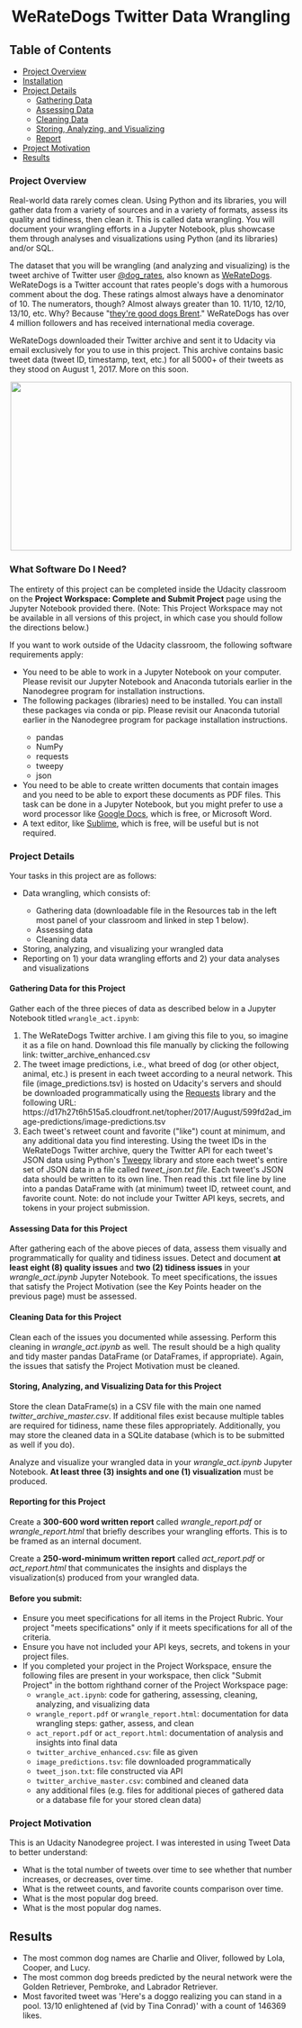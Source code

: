 
<h1 align="center">WeRateDogs Twitter Data Wrangling</h1>


## Table of Contents
- [Project Overview](#project_overview)
- [Installation](#installation)
- [Project Details](#details)
  - [Gathering Data](#gather)
  - [Assessing Data](#assess)
  - [Cleaning Data](#clean)
  - [Storing, Analyzing, and Visualizing](#sav)
  - [Report](#report)
- [Project Motivation](#motivation)
- [Results](#results)

### Project Overview <a name="project_overview"></a>

Real-world data rarely comes clean. Using Python and its libraries, you will gather data from a variety of sources and in a variety of formats, assess its quality and tidiness, then clean it. This is called data wrangling. You will document your wrangling efforts in a Jupyter Notebook, plus showcase them through analyses and visualizations using Python (and its libraries) and/or SQL.

The dataset that you will be wrangling (and analyzing and visualizing) is the tweet archive of Twitter user [@dog_rates](https://twitter.com/dog_rates), also known as [WeRateDogs](https://en.wikipedia.org/wiki/WeRateDogs). WeRateDogs is a Twitter account that rates people's dogs with a humorous comment about the dog. These ratings almost always have a denominator of 10. The numerators, though? Almost always greater than 10. 11/10, 12/10, 13/10, etc. Why? Because "[they're good dogs Brent](http://knowyourmeme.com/memes/theyre-good-dogs-brent)." WeRateDogs has over 4 million followers and has received international media coverage.

WeRateDogs downloaded their Twitter archive and sent it to Udacity via email exclusively for you to use in this project. This archive contains basic tweet data (tweet ID, timestamp, text, etc.) for all 5000+ of their tweets as they stood on August 1, 2017. More on this soon.
<p align="center">
  <img src="https://video.udacity-data.com/topher/2017/October/59dd378f_dog-rates-social/dog-rates-social.jpg" width = 500px; height =300px;\>
</p>

### What Software Do I Need? <a name="installation"></a>

The entirety of this project can be completed inside the Udacity classroom on the **Project Workspace: Complete and Submit Project** page using the Jupyter Notebook provided there. (Note: This Project Workspace may not be available in all versions of this project, in which case you should follow the directions below.)

If you want to work outside of the Udacity classroom, the following software requirements apply:
<ul>
    <li>You need to be able to work in a Jupyter Notebook on your computer. Please revisit our Jupyter Notebook and Anaconda tutorials earlier in the Nanodegree program for installation instructions.</li>
    <li>The following packages (libraries) need to be installed. You can install these packages via conda or pip. Please revisit our Anaconda tutorial earlier in the Nanodegree program for package installation instructions.</li>
  <ul>
        <li>pandas</li>
        <li>NumPy</li>
        <li>requests</li>
        <li>tweepy</li>
        <li>json</li>
    </ul>
    <li>You need to be able to create written documents that contain images and you need to be able to export these documents as PDF files. This task can be done in a Jupyter Notebook, but you might prefer to use a word processor like <a href="https://www.google.com/docs/about/">Google Docs</a>, which is free, or Microsoft Word.</li>
    <li>A text editor, like <a href="https://www.sublimetext.com/">Sublime</a>, which is free, will be useful but is not required.</li>
</ul>

### Project Details <a name="details"></a>

Your tasks in this project are as follows:
<ul>
    <li>Data wrangling, which consists of:</li>
  <ul>
        <li>Gathering data (downloadable file in the Resources tab in the left most panel of your classroom and linked in step 1 below).</li>
        <li>Assessing data</li>
        <li>Cleaning data</li>
    </ul>
    <li>Storing, analyzing, and visualizing your wrangled data</li>
    <li>Reporting on 1) your data wrangling efforts and 2) your data analyses and visualizations</li>
</ul>

#### Gathering Data for this Project <a name="gather"></a>

Gather each of the three pieces of data as described below in a Jupyter Notebook titled `wrangle_act.ipynb`:
<ol>
    <li>The WeRateDogs Twitter archive. I am giving this file to you, so imagine it as a file on hand. Download this file manually by clicking the following link: twitter_archive_enhanced.csv</li>

   <li>The tweet image predictions, i.e., what breed of dog (or other object, animal, etc.) is present in each tweet according to a neural network. This file (image_predictions.tsv) is hosted on Udacity's servers and should be downloaded programmatically using the <a href="https://pypi.org/project/requests/">Requests</a> library and the following URL: https://d17h27t6h515a5.cloudfront.net/topher/2017/August/599fd2ad_image-predictions/image-predictions.tsv</li>

   <li>Each tweet's retweet count and favorite ("like") count at minimum, and any additional data you find interesting. Using the tweet IDs in the WeRateDogs Twitter archive, query the Twitter API for each tweet's JSON data using Python's <a href="http://www.tweepy.org/">Tweepy</a> library and store each tweet's entire set of JSON data in a file called <em>tweet_json.txt file</em>. Each tweet's JSON data should be written to its own line. Then read this .txt file line by line into a pandas DataFrame with (at minimum) tweet ID, retweet count, and favorite count. Note: do not include your Twitter API keys, secrets, and tokens in your project submission.</li>
</ol>

#### Assessing Data for this Project <a name="assess"></a>

After gathering each of the above pieces of data, assess them visually and programmatically for quality and tidiness issues. Detect and document <strong>at least eight (8) quality issues</strong> and <strong>two (2) tidiness issues</strong> in your <em>wrangle_act.ipynb</em> Jupyter Notebook. To meet specifications, the issues that satisfy the Project Motivation (see the Key Points header on the previous page) must be assessed.

#### Cleaning Data for this Project <a name="clean"></a>

Clean each of the issues you documented while assessing. Perform this cleaning in <em>wrangle_act.ipynb</em> as well. The result should be a high quality and tidy master pandas DataFrame (or DataFrames, if appropriate). Again, the issues that satisfy the Project Motivation must be cleaned.

#### Storing, Analyzing, and Visualizing Data for this Project <a name="sav"></a>

Store the clean DataFrame(s) in a CSV file with the main one named <em>twitter_archive_master.csv</em>. If additional files exist because multiple tables are required for tidiness, name these files appropriately. Additionally, you may store the cleaned data in a SQLite database (which is to be submitted as well if you do).

Analyze and visualize your wrangled data in your <em>wrangle_act.ipynb</em> Jupyter Notebook. <strong>At least three (3) insights and one (1) visualization</strong> must be produced.

#### Reporting for this Project <a name="report"></a>

Create a <strong>300-600 word written report</strong> called <em>wrangle_report.pdf</em> or <em>wrangle_report.html</em> that briefly describes your wrangling efforts. This is to be framed as an internal document.

Create a <strong>250-word-minimum written report</strong> called <em>act_report.pdf</em> or <em>act_report.html</em> that communicates the insights and displays the visualization(s) produced from your wrangled data. 

#### Before you submit:

* Ensure you meet specifications for all items in the Project Rubric. Your project "meets specifications" only if it meets specifications for all of the criteria.
* Ensure you have not included your API keys, secrets, and tokens in your project files.
* If you completed your project in the Project Workspace, ensure the following files are present in your workspace, then click "Submit Project" in the bottom righthand corner of the Project Workspace page:
  * `wrangle_act.ipynb`: code for gathering, assessing, cleaning, analyzing, and visualizing data
  * `wrangle_report.pdf` or `wrangle_report.html`: documentation for data wrangling steps: gather, assess, and clean
  * `act_report.pdf` or `act_report.html`: documentation of analysis and insights into final data
  * `twitter_archive_enhanced.csv`: file as given
  * `image_predictions.tsv`: file downloaded programmatically
  * `tweet_json.txt`: file constructed via API
  * `twitter_archive_master.csv`: combined and cleaned data
  * any additional files (e.g. files for additional pieces of gathered data or a database file for your stored clean data)

### Project Motivation <a name="motivation"></a>

This is an Udacity Nanodegree project. I was interested in using Tweet Data to better understand: </br>
- What is the total number of tweets over time to see whether that number increases, or decreases, over time.
- What is the retweet counts, and favorite counts comparison over time.
- What is the most popular dog breed.
- What is the most popular dog names.

## Results <a name="results"></a>
- The most common dog names are Charlie and Oliver, followed by Lola, Cooper, and Lucy.
- The most common dog breeds predicted by the neural network were the Golden Retriever, Pembroke, and Labrador Retriever.
- Most favorited tweet was 'Here's a doggo realizing you can stand in a pool. 13/10 enlightened af (vid by Tina Conrad)' with a count of 146369 likes.


